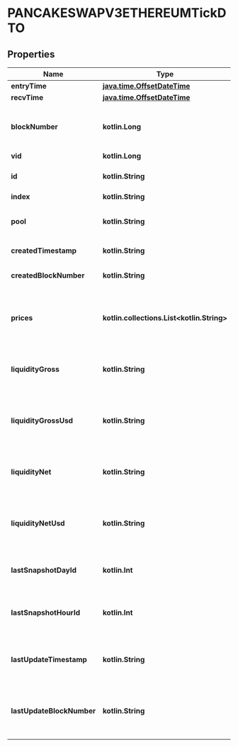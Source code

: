 
# PANCAKESWAPV3ETHEREUMTickDTO

## Properties
Name | Type | Description | Notes
------------ | ------------- | ------------- | -------------
**entryTime** | [**java.time.OffsetDateTime**](java.time.OffsetDateTime.md) |  |  [optional]
**recvTime** | [**java.time.OffsetDateTime**](java.time.OffsetDateTime.md) |  |  [optional]
**blockNumber** | **kotlin.Long** | Number of block in which entity was recorded. |  [optional]
**vid** | **kotlin.Long** |  |  [optional]
**id** | **kotlin.String** | (pool address)-(tick index) |  [optional]
**index** | **kotlin.String** | tick index |  [optional]
**pool** | **kotlin.String** | Liquidity pool this tick belongs to |  [optional]
**createdTimestamp** | **kotlin.String** | Creation timestamp |  [optional]
**createdBlockNumber** | **kotlin.String** | Creation block number |  [optional]
**prices** | **kotlin.collections.List&lt;kotlin.String&gt;** | calculated price of token0 of tick within this pool - constant |  [optional]
**liquidityGross** | **kotlin.String** | total liquidity pool has as tick lower or upper |  [optional]
**liquidityGrossUsd** | **kotlin.String** | total liquidity in USD pool has as tick lower or upper |  [optional]
**liquidityNet** | **kotlin.String** | how much liquidity changes when tick crossed |  [optional]
**liquidityNetUsd** | **kotlin.String** | how much liquidity in USD changes when tick crossed |  [optional]
**lastSnapshotDayId** | **kotlin.Int** | Day ID of the most recent daily snapshot |  [optional]
**lastSnapshotHourId** | **kotlin.Int** | Hour ID of the most recent hourly snapshot |  [optional]
**lastUpdateTimestamp** | **kotlin.String** | Timestamp of the last time this entity was updated |  [optional]
**lastUpdateBlockNumber** | **kotlin.String** | Block number of the last time this entity was updated |  [optional]



